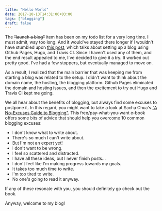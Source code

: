 ```yaml
---
title: "Hello World"
date: 2017-10-13T14:31:06+03:00
tags: ["blogging"]
draft: false
---
```

The ~~"launch a blog"~~ item has been on my todo list for a very long time. I must admit, way too long. And it would've stayed there longer if I wouldn't have stumbled upon [this post](http://rcoedo.com/post/hugo-static-site-generator/), which talks about setting up a blog using Github Pages, Hugo, and Travis CI. Since I haven't used any of them, and the end result appealed to me, I've decided to give it a try. It worked out pretty good. I've had a few stoppers, but eventually managed to move on.

As a result, I realized that the main barrier that was keeping me from starting a blog was related to the setup. I didn't want to think about the domain name, the hosting, the blogging platform. Github Pages eliminated the domain and hosting issues, and then the excitement to try out Hugo and Travis CI kept me going.

We all hear about the benefits of blogging, but always find some excuses to postpone it. In this regard, you might want to take a look at Sacha Chua's ["A No-Excuses Guide to Blogging"](http://sachachua.com/blog/2014/02/excuses-guide-blogging-pdf-epub-mobi-free-also-notes-publishing/). This free/pay-what-you-want e-book offers some bits of advice that should help you overcome 10 common blogging excuses:

 - I don't know what to write about.
 - There's so much I can't write about.
 - But I'm not an expert yet!
 - I don't want to be wrong.
 - I feel so scattered and distracted.
 - I have all these ideas, but I never finish posts...
 - I don't feel like I'm making progress towards my goals.
 - It takes too much time to write.
 - I'm too tired to write.
 - No one's going to read it anyway.

If any of these resonate with you, you should definitely go check out the book.

Anyway, welcome to my blog!
